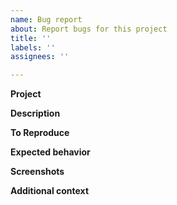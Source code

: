 ```yaml
---
name: Bug report
about: Report bugs for this project
title: ''
labels: ''
assignees: ''

---
```


**Project**
<!--Virtual Assistant, Skills, Enterprise Bot Template, or Customer Support Template-->

**Description**
<!--A clear and concise description of what the bug is.-->

**To Reproduce**
<!--Steps to reproduce the behavior:-->

**Expected behavior**
<!--A clear and concise description of what you expected to happen.-->

**Screenshots**
<!--If applicable, add screenshots to help explain your problem.-->

**Additional context**
<!--Add any other context about the problem here.-->
